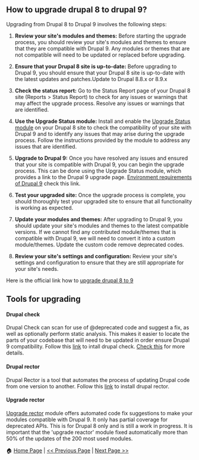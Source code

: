 ## How to upgrade drupal 8 to drupal 9? ##

Upgrading from Drupal 8 to Drupal 9 involves the following steps:

1. **Review your site's modules and themes:** Before starting the upgrade process, you should review your site's modules and themes to ensure that they are compatible with Drupal 9. Any modules or themes that are not compatible will need to be updated or replaced before upgrading. 

2. **Ensure that your Drupal 8 site is up-to-date:** Before upgrading to Drupal 9, you should ensure that your Drupal 8 site is up-to-date with the latest updates and patches.Update to Drupal 8.8.x or 8.9.x

3. **Check the status report:** Go to the Status Report page of your Drupal 8 site (Reports > Status Report) to check for any issues or warnings that may affect the upgrade process. Resolve any issues or warnings that are identified.

4. **Use the Upgrade Status module:** Install and enable the [Upgrade Status module](https://www.drupal.org/project/upgrade_status) on your Drupal 8 site to check the compatibility of your site with Drupal 9 and to identify any issues that may arise during the upgrade process. Follow the instructions provided by the module to address any issues that are identified.

5. **Upgrade to Drupal 9:** Once you have resolved any issues and ensured that your site is compatible with Drupal 9, you can begin the upgrade process. This can be done using the Upgrade Status module, which provides a link to the Drupal 9 upgrade page. [Environment requirements of Drupal 9](https://www.drupal.org/docs/understanding-drupal/how-drupal-9-was-made-and-what-is-included/environment-requirements-of-drupal-9) check this link.

6. **Test your upgraded site:** Once the upgrade process is complete, you should thoroughly test your upgraded site to ensure that all functionality is working as expected.

7. **Update your modules and themes:** After upgrading to Drupal 9, you should update your site's modules and themes to the latest compatible versions.  If we cannot find any contributed module/themes that is compatible with Drupal 9, we will need to convert it into a custom module/themes. Update the custom code remove deprecated codes.

8. **Review your site's settings and configuration:** Review your site's settings and configuration to ensure that they are still appropriate for your site's needs.

  Here is the official link how to [upgrade drupal 8 to 9](https://www.drupal.org/docs/upgrading-drupal/drupal-8-and-higher)


## Tools for upgrading ##

#### Drupal check ####
Drupal Check can scan for use of @deprecated code and suggest a fix, as well as optionally perform static analysis. This makes it easier to locate the parts of your codebase that will need to be updated in order ensure Drupal 9 compatibility.
Follow this [link](https://github.com/mglaman/drupal-check) to intall drupal check.
[Check this](https://mglaman.dev/blog/proper-introduction-drupal-check) for more details.

#### Drupal rector #### 
Drupal Rector is a tool that automates the process of updating Drupal code from one version to another. Follow this [link](https://github.com/palantirnet/drupal-rector) to install drupal rector.

#### Upgrade rector ####
[Upgrade rector](https://www.drupal.org/project/upgrade_rector) module offers automated code fix suggestions to make your modules compatible with Drupal 9.  It only has partial coverage for deprecated APIs. This is for Drupal 8 only and is still a work in progress.
It is important that the 'upgrade reactor' module fixed automatically more than 50% of the updates of the 200 most used modules.




:house: [Home Page](README.md) | [<< Previous Page](README.md) | [Next Page >>](drupal-8-to-9-upgrade-demo.md)


